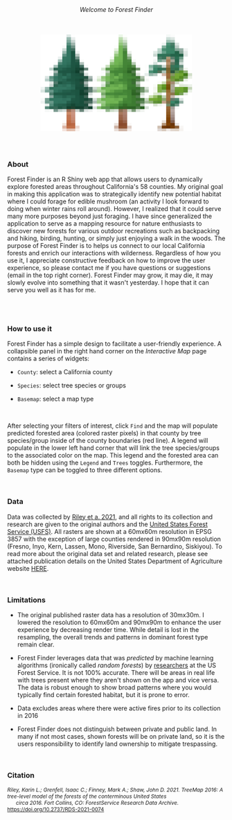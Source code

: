 
<br>

<h6 style="text-align: center;">Welcome to Forest Finder</h6>

<br>

<div style="text-align:center"> 

<img src="../images/3trees_pix.png" style = "width: 350px; margin-bottom: 40px;" />

</div>
                                                        
### About

Forest Finder is an R Shiny web app that allows users to dynamically explore forested areas 
throughout California's 58 counties. My original goal in making this 
application was to strategically identify new potential habitat where I could forage for edible mushroom
(an activity I look forward to doing when winter rains roll around). However, I realized that it could serve many 
more purposes beyond just foraging. I have since generalized the application to serve as
a mapping resource for nature enthusiasts to discover new forests for various outdoor recreations 
such as backpacking and hiking, birding, hunting, or simply just enjoying a walk in the woods. 
The purpose of Forest Finder is to helps us connect to our local California forests and enrich our 
interactions with wilderness. Regardless of how you use it, I appreciate constructive feedback 
on how to improve the user experience, so please contact me if you have questions or suggestions (email in the top right corner).
Forest Finder may grow, it may die, it may slowly evolve into something 
that it wasn't yesterday. I hope that it can serve you well as it has for me.

<br>
<br>

### How to use it

Forest Finder has a simple design to facilitate a user-friendly experience. A collapsible panel 
in the right hand corner on the *Interactive Map* page contains a series of widgets:

- `County`: select a California county  

- `Species`: select tree species or groups

- `Basemap`: select a map type 

<br>

After selecting your filters of interest, click `Find` and the map will populate predicted 
forested area (colored raster pixels) in that county by tree species/group inside of the county boundaries (red line). 
A legend will populate in the lower left hand corner that will link the tree species/groups to the associated color on the map.
This legend and the forested area can both be hidden using the `Legend` and `Trees` toggles. Furthermore, the `Basemap` type can be toggled to three different options.

<br>


### Data


Data was collected by [Riley et a. 2021](https://www.fs.usda.gov/rds/archive/catalog/RDS-2021-0074), and all 
rights to its collection and research are given to the original authors and the [United States Forest Service (USFS)](https://www.fs.usda.gov/). 
All rasters are shown at a 60mx60m resolution in EPSG 3857 with the exception of large counties rendered in 90mx90m resolution (Fresno, Inyo, Kern, Lassen, Mono, Riverside, San Bernardino, Siskiyou). To read more about the original data set and related research, please see 
attached publication details on the United States Department of Agriculture website [HERE](https://data.fs.usda.gov/geodata/rastergateway/treemap/index.php).

<br> 

### Limitations

- The original published raster data has a resolution of 30mx30m. I lowered the resolution to 60mx60m and 90mx90m to enhance the 
user experience by decreasing render time. While detail is lost in the resampling, the overall trends and patterns in dominant forest type remain clear.

- Forest Finder leverages data that was *predicted* by machine learning algorithms (ironically called *random forests*) by [researchers](https://www.fs.usda.gov/rds/archive/catalog/RDS-2021-0074) 
at the US Forest Service. It is not 100% accurate. There will be areas in real life with trees present where they aren't shown on the app and vice
versa. The data is robust enough to show broad patterns where you would typically find certain forested habitat, but it is prone to error.

- Data excludes areas where there were active fires prior to its collection in 2016

- Forest Finder does not distinguish between private and public land. In many if not most cases, shown forests
will be on private land, so it is the users responsibility to identify land ownership to mitigate trespassing.

<br> 


### Citation

<p style="font-size: 12px; margin: 0;">
  <em>Riley, Karin L.; Grenfell, Isaac C.; Finney, Mark A.; Shaw, John D. 2021. TreeMap 2016: A tree-level model of the forests of the conterminous United States</em>
  <span style="display: block; text-indent: 20px;">
    <em>circa 2016. Fort Collins, CO: ForestService Research Data Archive.</em> 
    <a href="https://doi.org/10.2737/RDS-2021-0074">https://doi.org/10.2737/RDS-2021-0074</a>
  </span>
</p>


<br> 



